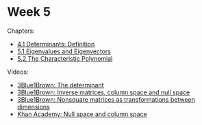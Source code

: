 # Week 5

Chapters:
- [4.1 Determinants: Definition](https://textbooks.math.gatech.edu/ila/determinants-definitions-properties.html)
- [5.1 Eigenvalues and Eigenvectors](https://textbooks.math.gatech.edu/ila/eigenvectors.html)
- [5.2 The Characteristic Polynomial](https://textbooks.math.gatech.edu/ila/characteristic-polynomial.html)

Videos:
- [3Blue1Brown: The determinant](https://www.youtube.com/watch?v=Ip3X9LOh2dk&list=PLZHQObOWTQDPD3MizzM2xVFitgF8hE_ab&index=6)
- [3Blue1Brown: Inverse matrices, column space and null space](https://www.youtube.com/watch?v=uQhTuRlWMxw&list=PLZHQObOWTQDPD3MizzM2xVFitgF8hE_ab&index=7)
- [3Blue1Brown: Nonsquare matrices as transformations between dimensions](https://www.youtube.com/watch?v=v8VSDg_WQlA&list=PLZHQObOWTQDPD3MizzM2xVFitgF8hE_ab&index=8)
- [Khan Academy: Null space and column space](https://www.khanacademy.org/math/linear-algebra/vectors-and-spaces/null-column-space/v/matrix-vector-products)
